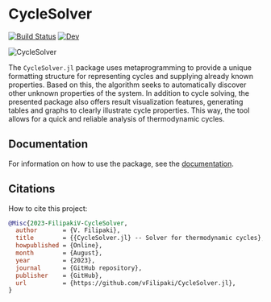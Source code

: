 # CycleSolver
[![Build Status](https://github.com/vFilipaki/CycleSolver.jl/actions/workflows/CI.yml/badge.svg?branch=main)](https://github.com/vFilipaki/CycleSolver.jl/actions/workflows/CI.yml?query=branch%3Amaster)
[![Dev](https://img.shields.io/badge/docs-dev-blue.svg)](https://vfilipaki.github.io/CycleSolver.jl/dev/)

![CycleSolver](https://github.com/vFilipaki/CycleSolver.jl/blob/main/docs/src/assets/logo.png?raw=true)

The `CycleSolver.jl` package uses metaprogramming to provide a unique formatting structure for representing cycles and supplying already known properties. Based on this, the algorithm seeks to automatically discover other unknown properties of the system. In addition to cycle solving, the presented package also offers result visualization features, generating tables and graphs to clearly illustrate cycle properties. This way, the tool allows for a quick and reliable analysis of thermodynamic cycles.

## Documentation

For information on how to use the package, see the [documentation](https://vfilipaki.github.io/CycleSolver.jl/dev/).

## Citations

How to cite this project:

```bibtex
@Misc{2023-FilipakiV-CycleSolver,
  author       = {V. Filipaki},
  title        = {{CycleSolver.jl} -- Solver for thermodynamic cycles},
  howpublished = {Online},
  month        = {August},
  year         = {2023},
  journal      = {GitHub repository},
  publisher    = {GitHub},
  url          = {https://github.com/vFilipaki/CycleSolver.jl},
}
```
